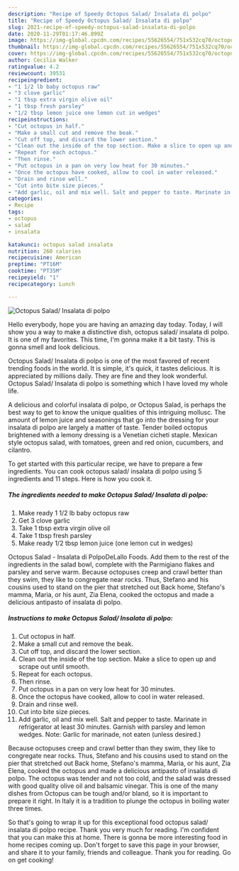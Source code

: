 ```yaml
---
description: "Recipe of Speedy Octopus Salad/ Insalata di polpo"
title: "Recipe of Speedy Octopus Salad/ Insalata di polpo"
slug: 2021-recipe-of-speedy-octopus-salad-insalata-di-polpo
date: 2020-11-29T01:17:46.899Z
image: https://img-global.cpcdn.com/recipes/55626554/751x532cq70/octopus-salad-insalata-di-polpo-recipe-main-photo.jpg
thumbnail: https://img-global.cpcdn.com/recipes/55626554/751x532cq70/octopus-salad-insalata-di-polpo-recipe-main-photo.jpg
cover: https://img-global.cpcdn.com/recipes/55626554/751x532cq70/octopus-salad-insalata-di-polpo-recipe-main-photo.jpg
author: Cecilia Walker
ratingvalue: 4.2
reviewcount: 39531
recipeingredient:
- "1 1/2 lb baby octopus raw"
- "3 clove garlic"
- "1 tbsp extra virgin olive oil"
- "1 tbsp fresh parsley"
- "1/2 tbsp lemon juice one lemon cut in wedges"
recipeinstructions:
- "Cut octopus in half."
- "Make a small cut and remove the beak."
- "Cut off top, and discard the lower section."
- "Clean out the inside of the top section. Make a slice to open up and scrape out until smooth."
- "Repeat for each octopus."
- "Then rinse."
- "Put octopus in a pan on very low heat for 30 minutes."
- "Once the octopus have cooked, allow to cool in water released."
- "Drain and rinse well."
- "Cut into bite size pieces."
- "Add garlic, oil and mix well. Salt and pepper to taste. Marinate in refrigerator at least 30 minutes. Garnish with parsley and lemon wedges. Note: Garlic for marinade, not eaten (unless desired.)"
categories:
- Recipe
tags:
- octopus
- salad
- insalata

katakunci: octopus salad insalata 
nutrition: 260 calories
recipecuisine: American
preptime: "PT16M"
cooktime: "PT35M"
recipeyield: "1"
recipecategory: Lunch

---
```



![Octopus Salad/ Insalata di polpo](https://img-global.cpcdn.com/recipes/55626554/751x532cq70/octopus-salad-insalata-di-polpo-recipe-main-photo.jpg)

Hello everybody, hope you are having an amazing day today. Today, I will show you a way to make a distinctive dish, octopus salad/ insalata di polpo. It is one of my favorites. This time, I'm gonna make it a bit tasty. This is gonna smell and look delicious.

Octopus Salad/ Insalata di polpo is one of the most favored of recent trending foods in the world. It is simple, it's quick, it tastes delicious. It is appreciated by millions daily. They are fine and they look wonderful. Octopus Salad/ Insalata di polpo is something which I have loved my whole life.

A delicious and colorful insalata di polpo, or Octopus Salad, is perhaps the best way to get to know the unique qualities of this intriguing mollusc. The amount of lemon juice and seasonings that go into the dressing for your insalata di polpo are largely a matter of taste. Tender boiled octopus brightened with a lemony dressing is a Venetian cicheti staple. Mexican style octopus salad, with tomatoes, green and red onion, cucumbers, and cilantro.


To get started with this particular recipe, we have to prepare a few ingredients. You can cook octopus salad/ insalata di polpo using 5 ingredients and 11 steps. Here is how you cook it.

<!--inarticleads1-->

##### The ingredients needed to make Octopus Salad/ Insalata di polpo:

1. Make ready 1 1/2 lb baby octopus raw
1. Get 3 clove garlic
1. Take 1 tbsp extra virgin olive oil
1. Take 1 tbsp fresh parsley
1. Make ready 1/2 tbsp lemon juice (one lemon cut in wedges)


Octopus Salad - Insalata di PolpoDeLallo Foods. Add them to the rest of the ingredients in the salad bowl, complete with the Parmigiano flakes and parsley and serve warm. Because octopuses creep and crawl better than they swim, they like to congregate near rocks. Thus, Stefano and his cousins used to stand on the pier that stretched out Back home, Stefano&#39;s mamma, Maria, or his aunt, Zia Elena, cooked the octopus and made a delicious antipasto of insalata di polpo. 

<!--inarticleads2-->

##### Instructions to make Octopus Salad/ Insalata di polpo:

1. Cut octopus in half.
1. Make a small cut and remove the beak.
1. Cut off top, and discard the lower section.
1. Clean out the inside of the top section. Make a slice to open up and scrape out until smooth.
1. Repeat for each octopus.
1. Then rinse.
1. Put octopus in a pan on very low heat for 30 minutes.
1. Once the octopus have cooked, allow to cool in water released.
1. Drain and rinse well.
1. Cut into bite size pieces.
1. Add garlic, oil and mix well. Salt and pepper to taste. Marinate in refrigerator at least 30 minutes. Garnish with parsley and lemon wedges. Note: Garlic for marinade, not eaten (unless desired.)


Because octopuses creep and crawl better than they swim, they like to congregate near rocks. Thus, Stefano and his cousins used to stand on the pier that stretched out Back home, Stefano&#39;s mamma, Maria, or his aunt, Zia Elena, cooked the octopus and made a delicious antipasto of insalata di polpo. The octopus was tender and not too cold, and the salad was dressed with good quality olive oil and balsamic vinegar. This is one of the many dishes from Octopus can be tough and/or bland, so it is important to prepare it right. In Italy it is a tradition to plunge the octopus in boiling water three times. 

So that's going to wrap it up for this exceptional food octopus salad/ insalata di polpo recipe. Thank you very much for reading. I'm confident that you can make this at home. There is gonna be more interesting food in home recipes coming up. Don't forget to save this page in your browser, and share it to your family, friends and colleague. Thank you for reading. Go on get cooking!
